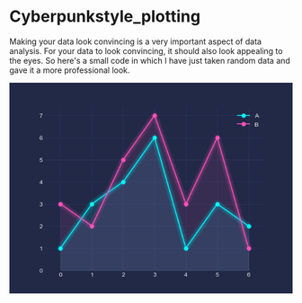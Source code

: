 # Cyberpunkstyle_plotting
Making your data look convincing is a very important aspect of data analysis. For your data to look convincing, it should also look appealing to the eyes. So here's a small code in which I have just taken random data and gave it a more professional look. 

![](Cyberpunk.png)
